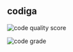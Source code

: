 ## codiga

![code quality score](https://api.codiga.io/project/31006/score/svg)

![code grade](https://api.codiga.io/project/31006/status/svg)


